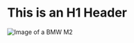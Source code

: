 # This is an H1 Header

![Image of a BMW M2](https://eu-images.contentstack.com/v3/assets/blt7121b6ec5c11097b/blt4d1b60b01be96d16/661962c315bff507f825ec8b/BMW_20M2_20CS.jpg?width=1280&auto=webp&quality=95&format=jpg&disable=upscale)
